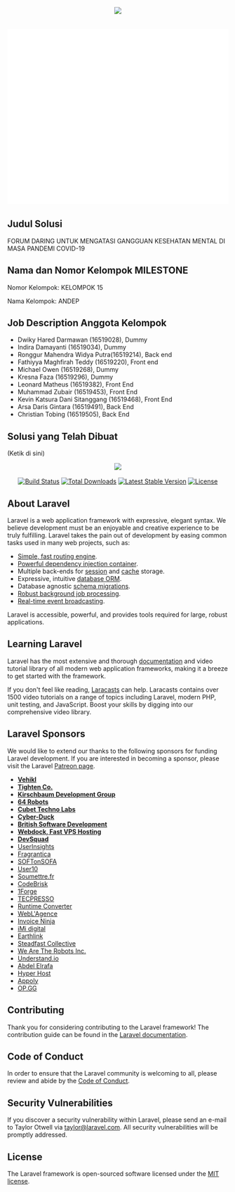 <p align="center"><img src="https://s3-alpha-sig.figma.com/img/ecf9/04e1/e1f1da924a6aef9cf29c925a2f174bfc?Expires=1597622400&Signature=MuWiuFccpV~VHiEP0QTgyi6e~Ka0Zxck9FifEQuSSbiC33mWBUeb~cV8nhTRdW7n1L0xxcqMiAxaBsgv5IVeBRXluXdPFRhTyVby3bXPoYkSxZA2b-qHaWfthD-eb7CakOnoiTie35x9XXJPyLh2tHg9PzFei7femAuXLULEkZ6-hlUpqHrTT7r5TmId40-zD4MwfrQDd7qJMSfyGQLBGiDDkVMEard4SYZF-Q7Em21opOESqmPcr3ANVRiNp-IyDa~sbB~~nQ~I7XEjqDqfQSaKmVjSk9Efs~EHU7HlkfzMd1jDA8poqngNzU1~gD2aK9xKmFql3UPUZDnclggl0w__&Key-Pair-Id=APKAINTVSUGEWH5XD5UA" width="300"></p>

<div align="center">
	<br>
	<a href="https://github.com/arsa-dg/andep/blob/master/header.svg">
		<img src="header.svg" width="800" height="400">
	</a>
	<br>
</div>

## Judul Solusi
FORUM DARING UNTUK MENGATASI GANGGUAN KESEHATAN MENTAL DI MASA PANDEMI COVID-19

## Nama dan Nomor Kelompok MILESTONE
Nomor Kelompok: KELOMPOK 15
<p>Nama Kelompok: ANDEP</p>

## Job Description Anggota Kelompok
<ul>
    <li>Dwiky Hared Darmawan (16519028), Dummy</li>
    <li>Indira Damayanti (16519034), Dummy</li>
    <li>Ronggur Mahendra Widya Putra(16519214), Back end</li>
    <li>Fathiyya Maghfirah Teddy (16519220), Front end</li>
    <li>Michael Owen (16519268), Dummy</li>
    <li>Kresna Faza (16519296), Dummy</li>
    <li>Leonard Matheus (16519382), Front End</li>
    <li>Muhammad Zubair (16519453), Front End</li>
    <li>Kevin Katsura Dani Sitanggang (16519468), Front End</li>
    <li>Arsa Daris Gintara (16519491), Back End</li>
    <li>Christian Tobing (16519505), Back End</li>
</ul>

## Solusi yang Telah Dibuat
(Ketik di sini)

<p align="center"><img src="https://res.cloudinary.com/dtfbvvkyp/image/upload/v1566331377/laravel-logolockup-cmyk-red.svg" width="400"></p>

<p align="center">
<a href="https://travis-ci.org/laravel/framework"><img src="https://travis-ci.org/laravel/framework.svg" alt="Build Status"></a>
<a href="https://packagist.org/packages/laravel/framework"><img src="https://poser.pugx.org/laravel/framework/d/total.svg" alt="Total Downloads"></a>
<a href="https://packagist.org/packages/laravel/framework"><img src="https://poser.pugx.org/laravel/framework/v/stable.svg" alt="Latest Stable Version"></a>
<a href="https://packagist.org/packages/laravel/framework"><img src="https://poser.pugx.org/laravel/framework/license.svg" alt="License"></a>
</p>

## About Laravel

Laravel is a web application framework with expressive, elegant syntax. We believe development must be an enjoyable and creative experience to be truly fulfilling. Laravel takes the pain out of development by easing common tasks used in many web projects, such as:

- [Simple, fast routing engine](https://laravel.com/docs/routing).
- [Powerful dependency injection container](https://laravel.com/docs/container).
- Multiple back-ends for [session](https://laravel.com/docs/session) and [cache](https://laravel.com/docs/cache) storage.
- Expressive, intuitive [database ORM](https://laravel.com/docs/eloquent).
- Database agnostic [schema migrations](https://laravel.com/docs/migrations).
- [Robust background job processing](https://laravel.com/docs/queues).
- [Real-time event broadcasting](https://laravel.com/docs/broadcasting).

Laravel is accessible, powerful, and provides tools required for large, robust applications.

## Learning Laravel

Laravel has the most extensive and thorough [documentation](https://laravel.com/docs) and video tutorial library of all modern web application frameworks, making it a breeze to get started with the framework.

If you don't feel like reading, [Laracasts](https://laracasts.com) can help. Laracasts contains over 1500 video tutorials on a range of topics including Laravel, modern PHP, unit testing, and JavaScript. Boost your skills by digging into our comprehensive video library.

## Laravel Sponsors

We would like to extend our thanks to the following sponsors for funding Laravel development. If you are interested in becoming a sponsor, please visit the Laravel [Patreon page](https://patreon.com/taylorotwell).

- **[Vehikl](https://vehikl.com/)**
- **[Tighten Co.](https://tighten.co)**
- **[Kirschbaum Development Group](https://kirschbaumdevelopment.com)**
- **[64 Robots](https://64robots.com)**
- **[Cubet Techno Labs](https://cubettech.com)**
- **[Cyber-Duck](https://cyber-duck.co.uk)**
- **[British Software Development](https://www.britishsoftware.co)**
- **[Webdock, Fast VPS Hosting](https://www.webdock.io/en)**
- **[DevSquad](https://devsquad.com)**
- [UserInsights](https://userinsights.com)
- [Fragrantica](https://www.fragrantica.com)
- [SOFTonSOFA](https://softonsofa.com/)
- [User10](https://user10.com)
- [Soumettre.fr](https://soumettre.fr/)
- [CodeBrisk](https://codebrisk.com)
- [1Forge](https://1forge.com)
- [TECPRESSO](https://tecpresso.co.jp/)
- [Runtime Converter](http://runtimeconverter.com/)
- [WebL'Agence](https://weblagence.com/)
- [Invoice Ninja](https://www.invoiceninja.com)
- [iMi digital](https://www.imi-digital.de/)
- [Earthlink](https://www.earthlink.ro/)
- [Steadfast Collective](https://steadfastcollective.com/)
- [We Are The Robots Inc.](https://watr.mx/)
- [Understand.io](https://www.understand.io/)
- [Abdel Elrafa](https://abdelelrafa.com)
- [Hyper Host](https://hyper.host)
- [Appoly](https://www.appoly.co.uk)
- [OP.GG](https://op.gg)

## Contributing

Thank you for considering contributing to the Laravel framework! The contribution guide can be found in the [Laravel documentation](https://laravel.com/docs/contributions).

## Code of Conduct

In order to ensure that the Laravel community is welcoming to all, please review and abide by the [Code of Conduct](https://laravel.com/docs/contributions#code-of-conduct).

## Security Vulnerabilities

If you discover a security vulnerability within Laravel, please send an e-mail to Taylor Otwell via [taylor@laravel.com](mailto:taylor@laravel.com). All security vulnerabilities will be promptly addressed.

## License

The Laravel framework is open-sourced software licensed under the [MIT license](https://opensource.org/licenses/MIT).
